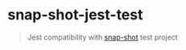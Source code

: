 # snap-shot-jest-test

> Jest compatibility with [snap-shot][snap-shot] test project

[snap-shot]: https://github.com/bahmutov/snap-shot
